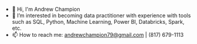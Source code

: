 - 👋 Hi, I'm Andrew Champion
- 👀 I’m interested in becoming data practitioner with experience with tools such as SQL, Python, Machine Learning, Power BI, Databricks, Spark, etc.
- 📫 How to reach me: andrewchampion79@gmail.com | (817) 679-1113

<!---
AChampionII/AChampionII is a ✨ special ✨ repository because its `README.md` (this file) appears on your GitHub profile.
You can click the Preview link to take a look at your changes.
--->
